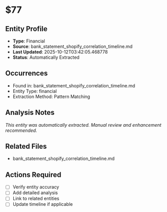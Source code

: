 # $77

## Entity Profile
- **Type**: Financial
- **Source**: bank_statement_shopify_correlation_timeline.md
- **Last Updated**: 2025-10-12T03:42:05.468778
- **Status**: Automatically Extracted

## Occurrences
- Found in: bank_statement_shopify_correlation_timeline.md
- Entity Type: financial
- Extraction Method: Pattern Matching

## Analysis Notes
*This entity was automatically extracted. Manual review and enhancement recommended.*

## Related Files
- bank_statement_shopify_correlation_timeline.md

## Actions Required
- [ ] Verify entity accuracy
- [ ] Add detailed analysis
- [ ] Link to related entities
- [ ] Update timeline if applicable

